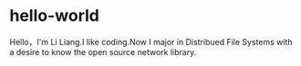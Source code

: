 # hello-world

Hello，I'm Li Liang.I like coding.Now I major in Distribued File Systems with a desire to know the open source network library.
